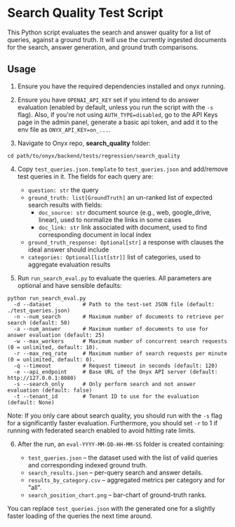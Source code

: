 # Search Quality Test Script

This Python script evaluates the search and answer quality for a list of queries, against a ground truth. It will use the currently ingested documents for the search, answer generation, and ground truth comparisons.

## Usage

1. Ensure you have the required dependencies installed and onyx running.

2. Ensure you have `OPENAI_API_KEY` set if you intend to do answer evaluation (enabled by default, unless you run the script with the `-s` flag). Also, if you're not using `AUTH_TYPE=disabled`, go to the API Keys page in the admin panel, generate a basic api token, and add it to the env file as `ONYX_API_KEY=on_...`.

3. Navigate to Onyx repo, **search_quality** folder:

```
cd path/to/onyx/backend/tests/regression/search_quality
```

4. Copy `test_queries.json.template` to `test_queries.json` and add/remove test queries in it. The fields for each query are:

   - `question: str` the query
   - `ground_truth: list[GroundTruth]` an un-ranked list of expected search results with fields:
      - `doc_source: str` document source (e.g., web, google_drive, linear), used to normalize the links in some cases
      - `doc_link: str` link associated with document, used to find corresponding document in local index
   - `ground_truth_response: Optional[str]` a response with clauses the ideal answer should include
   - `categories: Optional[list[str]]` list of categories, used to aggregate evaluation results

5. Run `run_search_eval.py` to evaluate the queries.  All parameters are optional and have sensible defaults:

```
python run_search_eval.py
  -d --dataset          # Path to the test-set JSON file (default: ./test_queries.json)
  -n --num_search       # Maximum number of documents to retrieve per search (default: 50)
  -a --num_answer       # Maximum number of documents to use for answer evaluation (default: 25)
  -w --max_workers      # Maximum number of concurrent search requests (0 = unlimited, default: 10).
  -r --max_req_rate     # Maximum number of search requests per minute (0 = unlimited, default: 0).
  -q --timeout          # Request timeout in seconds (default: 120)
  -e --api_endpoint     # Base URL of the Onyx API server (default: http://127.0.0.1:8080)
  -s --search_only      # Only perform search and not answer evaluation (default: false)
  -t --tenant_id        # Tenant ID to use for the evaluation (default: None)
```

Note: If you only care about search quality, you should run with the `-s` flag for a significantly faster evaluation. Furthermore, you should set `-r` to 1 if running with federated search enabled to avoid hitting rate limits.

6. After the run, an `eval-YYYY-MM-DD-HH-MM-SS` folder is created containing:

   * `test_queries.json`   – the dataset used with the list of valid queries and corresponding indexed ground truth.
   * `search_results.json` – per-query search and answer details.
   * `results_by_category.csv` – aggregated metrics per category and for "all".
   * `search_position_chart.png` – bar-chart of ground-truth ranks.

You can replace `test_queries.json` with the generated one for a slightly faster loading of the queries the next time around.